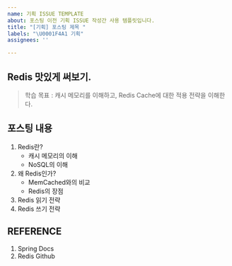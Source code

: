 ```yaml
---
name: 기획 ISSUE TEMPLATE
about: 포스팅 이전 기획 ISSUE 작성간 사용 템플릿입니다.
title: "[기획] 포스팅 제목 "
labels: "\U0001F4A1 기획"
assignees: ''

---
```


<!-- 포스팅 제목 -->
## Redis 맛있게 써보기.

<!-- 학습 목표 -->
> 학습 목표 : 캐시 메모리를 이해하고, Redis Cache에 대한 적용 전략을 이해한다.

<!-- 포스팅 내용 -->
## 포스팅 내용
1. Redis란?
    * 캐시 메모리의 이해
    * NoSQL의 이해
2. 왜 Redis인가?
    * MemCached와의 비교
    * Redis의 장점 
3. Redis 읽기 전략
4. Redis 쓰기 전략

<!-- 참고 문헌, 있을 시 작성 없을 시 생략 -->
## REFERENCE
1. Spring Docs
2. Redis Github
